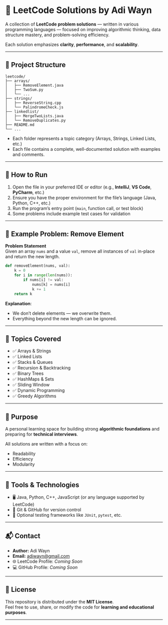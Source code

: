 # 🧩 LeetCode Solutions by Adi Wayn

A collection of **LeetCode problem solutions** — written in various programming languages — focused on improving algorithmic thinking, data structure mastery, and problem-solving efficiency.

Each solution emphasizes **clarity**, **performance**, and **scalability**.

---

## 📂 Project Structure

```
leetcode/
├── arrays/
│   ├── RemoveElement.java
│   ├── TwoSum.py
│   └── ...
├── strings/
│   ├── ReverseString.cpp
│   └── PalindromeCheck.js
├── linkedlist/
│   ├── MergeTwoLists.java
│   └── RemoveDuplicates.py
├── README.md
└── ...
```

- Each folder represents a topic category (Arrays, Strings, Linked Lists, etc.)
- Each file contains a complete, well-documented solution with examples and comments.

---

## 🚀 How to Run

1. Open the file in your preferred IDE or editor (e.g., **IntelliJ**, **VS Code**, **PyCharm**, etc.)
2. Ensure you have the proper environment for the file’s language (Java, Python, C++, etc.)
3. Run the program’s entry point (`main`, function call, or test block)
4. Some problems include example test cases for validation

---

## 🧠 Example Problem: Remove Element

**Problem Statement**  
Given an array `nums` and a value `val`, remove all instances of `val` in-place and return the new length.

```python
def removeElement(nums, val):
    k = 0
    for i in range(len(nums)):
        if nums[i] != val:
            nums[k] = nums[i]
            k += 1
    return k
```

**Explanation**:
- We don’t delete elements — we overwrite them.
- Everything beyond the new length can be ignored.

---

## 🧩 Topics Covered

- ✅ Arrays & Strings  
- ✅ Linked Lists  
- ✅ Stacks & Queues  
- ✅ Recursion & Backtracking  
- ✅ Binary Trees  
- ✅ HashMaps & Sets  
- ✅ Sliding Window  
- ✅ Dynamic Programming  
- ✅ Greedy Algorithms  

---

## 🎯 Purpose

A personal learning space for building strong **algorithmic foundations** and preparing for **technical interviews**.

All solutions are written with a focus on:

- Readability  
- Efficiency  
- Modularity

---

## 🧰 Tools & Technologies

- 🖥️ Java, Python, C++, JavaScript (or any language supported by LeetCode)
- 🔧 Git & GitHub for version control
- 🧪 Optional testing frameworks like `JUnit`, `pytest`, etc.

---

## 📬 Contact

- **Author:** Adi Wayn  
- **Email:** [adiwayn@gmail.com](mailto:adiwayn@gmail.com)  
- 🌐 LeetCode Profile: *Coming Soon*  
- 💻 GitHub Profile: *Coming Soon*

---

## 📄 License

This repository is distributed under the **MIT License**.  
Feel free to use, share, or modify the code for **learning and educational purposes**.

---
